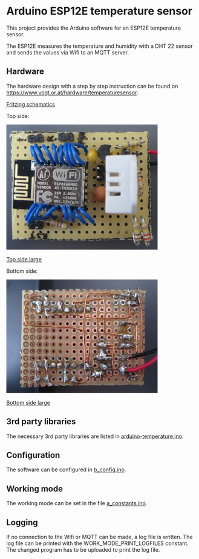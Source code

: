 # Arduino ESP12E temperature sensor

This project provides the Arduino software for an ESP12E temperature sensor.

The ESP12E measures the temperature and humidity with a DHT 22 sensor and sends the values via Wifi to an MQTT server.

## Hardware

The hardware design with a step by step instruction can be found on <https://www.vogt.or.at/hardware/temperaturesensor>.

[Fritzing schematics](plans/Temperatursensor.fzz)

Top side:

![Top side small](pictures/ESP_with_ESP_voltage_regulator_topside_thumbnail.jpg)

[Top side large](pictures/ESP_with_ESP_voltage_regulator_topside.jpg)

Bottom side:

![Bottom side small](pictures/ESP_with_ESP_voltage_regulator_underside_thumbnail.jpg)

[Bottom side large](pictures/ESP_with_ESP_voltage_regulator_underside.jpg)

## 3rd party libraries

The necessary 3rd party libraries are listed in [arduino-temperature.ino](arduino-temperature.ino).

## Configuration

The software can be configured in [b_config.ino](b_config.ino). 

## Working mode

The working mode can be set in the file [a_constants.ino](a_constants.ino).

## Logging

If no connection to the Wifi or MQTT can be made, a log file is written. The log file can be printed with the WORK_MODE_PRINT_LOGFILES constant.
The changed program has to be uploaded to print the log file.
